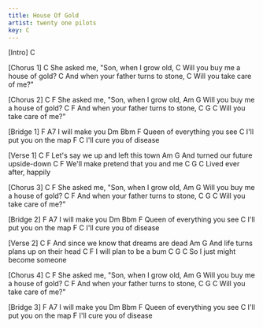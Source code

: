 ```yaml
---
title: House Of Gold
artist: twenty one pilots
key: C
---
```

 
[Intro]
C
 
 
[Chorus 1]
C
She asked me, "Son, when I grow old,
C
Will you buy me a house of gold?
C
And when your father turns to stone,
C
Will you take care of me?"
 
 
[Chorus 2]
    C                    F
She asked me, "Son, when I grow old,
     Am           G
Will you buy me a house of gold?
    C                F
And when your father turns to stone,
     C        G       C
Will you take care of me?"
 
 
[Bridge 1]
F      A7
I will make you
Dm       Bbm            F
Queen of everything you see
                    C
I'll put you on the map
                 F            C
I'll cure you of disease
 
 
[Verse 1]
      C             F
Let's say we up and left this town
     Am               G
And turned our future upside-down
      C                 F
We'll make pretend that you and me
      C     G     C
Lived ever after, happily
 
 
[Chorus 3]
    C                    F
She asked me, "Son, when I grow old,
     Am           G
Will you buy me a house of gold?
    C                F
And when your father turns to stone,
     C        G       C
Will you take care of me?"
 
 
[Bridge 2]
F      A7
I will make you
Dm       Bbm            F
Queen of everything you see
                    C
I'll put you on the map
                 F            C
I'll cure you of disease
 
 
[Verse 2]
    C                  F
And since we know that dreams are dead
    Am                  G
And life turns plans up on their head
C              F
I will plan to be a bum
   C      G       C
So I just might become someone
 
 
[Chorus 4]
    C                    F
She asked me, "Son, when I grow old,
     Am           G
Will you buy me a house of gold?
    C                F
And when your father turns to stone,
     C        G       C
Will you take care of me?"
 
 
[Bridge 3]
F      A7
I will make you
Dm       Bbm            F
Queen of everything you see
                    C
I'll put you on the map
                 F
I'll cure you of disease